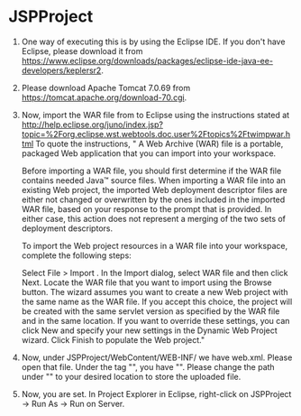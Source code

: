 # JSPProject

1. One way of executing this is by using the Eclipse IDE. If you don't have Eclipse, please download it from https://www.eclipse.org/downloads/packages/eclipse-ide-java-ee-developers/keplersr2.
2. Please download Apache Tomcat 7.0.69 from https://tomcat.apache.org/download-70.cgi.
3. Now, import the WAR file from to Eclipse using the instructions stated at http://help.eclipse.org/juno/index.jsp?topic=%2Forg.eclipse.wst.webtools.doc.user%2Ftopics%2Ftwimpwar.html
To quote the instructions,
 "   A Web Archive (WAR) file is a portable, packaged Web application that you can import into your workspace.
    
    Before importing a WAR file, you should first determine if the WAR file contains needed Java™ source files. When importing a WAR file into an existing Web project, the imported Web deployment descriptor files are either not changed or overwritten by the ones included in the imported WAR file, based on your response to the prompt that is provided. In either case, this action does not represent a merging of the two sets of deployment descriptors.
    
    To import the Web project resources in a WAR file into your workspace, complete the following steps:
    
    Select File > Import .
    In the Import dialog, select WAR file and then click Next.
    Locate the WAR file that you want to import using the Browse button.
    The wizard assumes you want to create a new Web project with the same name as the WAR file. If you accept this choice, the project will be created with the same servlet version as specified by the WAR file and in the same location. If you want to override these settings, you can click New and specify your new settings in the Dynamic Web Project wizard.
    Click Finish to populate the Web project."

4. Now, under JSPProject/WebContent/WEB-INF/ we have web.xml. Please open that file. Under the tag "<context-param>", you have "<param-value>". Please change the path under "<param-value>" to your desired location to store the uploaded file.
5. Now, you are set. In Project Explorer in Eclipse, right-click on JSPProject -> Run As -> Run on Server.
